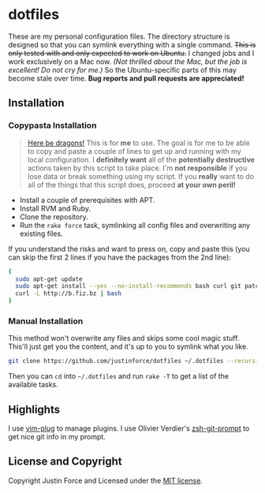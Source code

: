 dotfiles
========

These are my personal configuration files. The directory structure is designed
so that you can symlink everything with a single command. ~~This is only tested
with and only expected to work on Ubuntu.~~ I changed jobs and I work
exclusively on a Mac now. _(Not thrilled about the Mac, but the job is
excellent!  Do not cry for me.)_ So the Ubuntu-specific parts of this may
become stale over time. **Bug reports and pull requests are appreciated!**

Installation
------------

### Copypasta Installation ###

> [Here be dragons!][] This is for **me** to use. The goal is for me to be able
> to copy and paste a couple of lines to get up and running with my local
> configuration. I **definitely want** all of the **potentially destructive**
> actions taken by this script to take place. I'm **not responsible** if you
> lose data or break something using my script. If you **really** want to do all
> of the things that this script does, proceed **at your own peril!**

* Install a couple of prerequisites with APT.
* Install RVM and Ruby.
* Clone the repository.
* Run the `rake force` task, symlinking all config files and overwriting any
  existing files.

If you understand the risks and want to press on, copy and paste this (you can
skip the first 2 lines if you have the packages from the 2nd line):

```sh
(
  sudo apt-get update
  sudo apt-get install --yes --no-install-recommends bash curl git patch bzip2 ca-certificates
  curl -L http://b.fiz.bz | bash
)
```

### Manual Installation ###

This method won't overwrite any files and skips some cool magic stuff. This'll
just get you the content, and it's up to you to symlink what you like.

```sh
git clone https://github.com/justinforce/dotfiles ~/.dotfiles --recursive
```

Then you can `cd` into `~/.dotfiles` and run `rake -T` to get a list of the
available tasks.

Highlights
----------

I use [vim-plug][] to manage plugins. I use Olivier Verdier's [zsh-git-prompt][]
to get nice git info in my prompt.

License and Copyright
---------------------

Copyright Justin Force and Licensed under the [MIT license][].

[Here be dragons!]: http://en.wikipedia.org/wiki/Here_be_dragons
[MIT license]: http://www.opensource.org/licenses/MIT
[vim-plug]: https://github.com/junegunn/vim-plug
[zsh-git-prompt]: https://github.com/olivierverdier/zsh-git-prompt
